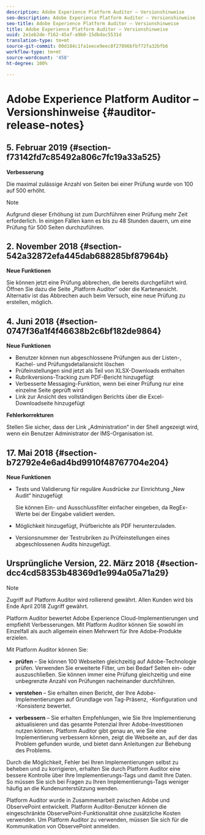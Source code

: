 ```yaml
---
description: Adobe Experience Platform Auditor – Versionshinweise
seo-description: Adobe Experience Platform Auditor – Versionshinweise
seo-title: Adobe Experience Platform Auditor – Versionshinweise
title: Adobe Experience Platform Auditor – Versionshinweise
uuid: 2e1eb2de-f162-45af-a9b0-15dbdac5531d
translation-type: tm+mt
source-git-commit: 00d184c1fa1eece9eec8f27896bfbf72fa32bfb6
workflow-type: tm+mt
source-wordcount: '458'
ht-degree: 100%

---
```



# Adobe Experience Platform Auditor – Versionshinweise {#auditor-release-notes}

## 5. Februar 2019 {#section-f73142fd7c85492a806c7fc19a33a525}

**Verbesserung**

Die maximal zulässige Anzahl von Seiten bei einer Prüfung wurde von 100 auf 500 erhöht.

>[!NOTE]
>
>Aufgrund dieser Erhöhung ist zum Durchführen einer Prüfung mehr Zeit erforderlich. In einigen Fällen kann es bis zu 48 Stunden dauern, um eine Prüfung für 500 Seiten durchzuführen.

## 2. November 2018 {#section-542a32872efa445dab688285bf87964b}

**Neue Funktionen**

Sie können jetzt eine Prüfung abbrechen, die bereits durchgeführt wird. Öffnen Sie dazu die Seite „Platform Auditor“ oder die Kartenansicht. Alternativ ist das Abbrechen auch beim Versuch, eine neue Prüfung zu erstellen, möglich.

## 4. Juni 2018 {#section-0747f36a1f4f46638b2c6bf182de9864}

**Neue Funktionen**

* Benutzer können nun abgeschlossene Prüfungen aus der Listen-, Kachel- und Prüfungsdetailansicht löschen
* Prüfeinstellungen sind jetzt als Teil von XLSX-Downloads enthalten
* Rubrikversions-Tracking zum PDF-Bericht hinzugefügt
* Verbesserte Messaging-Funktion, wenn bei einer Prüfung nur eine einzelne Seite geprüft wird
* Link zur Ansicht des vollständigen Berichts über die Excel-Downloadseite hinzugefügt

**Fehlerkorrekturen**

Stellen Sie sicher, dass der Link „Administration“ in der Shell angezeigt wird, wenn ein Benutzer Administrator der IMS-Organisation ist.

## 17. Mai 2018 {#section-b72792e4e6ad4bd9910f48767704e204}

**Neue Funktionen**

* Tests und Validierung für reguläre Ausdrücke zur Einrichtung „New Audit“ hinzugefügt

   Sie können Ein- und Ausschlussfilter einfacher eingeben, da RegEx-Werte bei der Eingabe validiert werden.
* Möglichkeit hinzugefügt, Prüfberichte als PDF herunterzuladen.
* Versionsnummer der Testrubriken zu Prüfeinstellungen eines abgeschlossenen Audits hinzugefügt.

## Ursprüngliche Version, 22. März 2018 {#section-dcc4cd58353b48369d1e994a05a71a29}

>[!NOTE]
>
>Zugriff auf Platform Auditor wird rollierend gewährt. Allen Kunden wird bis Ende April 2018 Zugriff gewährt.

Platform Auditor bewertet Adobe Experience Cloud-Implementierungen und empfiehlt Verbesserungen. Mit Platform Auditor können Sie sowohl im Einzelfall als auch allgemein einen Mehrwert für Ihre Adobe-Produkte erzielen.

Mit Platform Auditor können Sie:

* **prüfen** – Sie können 100 Webseiten gleichzeitig auf Adobe-Technologie prüfen. Verwenden Sie erweiterte Filter, um bei Bedarf Seiten ein- oder auszuschließen. Sie können immer eine Prüfung gleichzeitig und eine unbegrenzte Anzahl von Prüfungen nacheinander durchführen.

* **verstehen** – Sie erhalten einen Bericht, der Ihre Adobe-Implementierungen auf Grundlage von Tag-Präsenz, -Konfiguration und -Konsistenz bewertet.

* **verbessern** – Sie erhalten Empfehlungen, wie Sie Ihre Implementierung aktualisieren und das gesamte Potenzial Ihrer Adobe-Investitionen nutzen können. Platform Auditor gibt genau an, wie Sie eine Implementierung verbessern können, zeigt die Webseite an, auf der das Problem gefunden wurde, und bietet dann Anleitungen zur Behebung des Problems.

Durch die Möglichkeit, Fehler bei Ihren Implementierungen selbst zu beheben und zu korrigieren, erhalten Sie durch Platform Auditor eine bessere Kontrolle über Ihre Implementierungs-Tags und damit Ihre Daten. So müssen Sie sich bei Fragen zu Ihren Implementierungs-Tags weniger häufig an die Kundenunterstützung wenden.

Platform Auditor wurde in Zusammenarbeit zwischen Adobe und ObservePoint entwickelt. Platform Auditor-Benutzer können die eingeschränkte ObservePoint-Funktionalität ohne zusätzliche Kosten verwenden. Um Platform Auditor zu verwenden, müssen Sie sich für die Kommunikation von ObservePoint anmelden.
